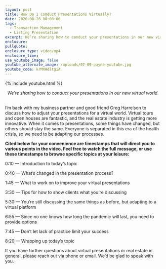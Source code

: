 ```yaml
---
layout: post
title: How Do I Conduct Presentations Virtually?
date: 2020-08-26 00:00:00
tags:
  - Transaction Management
  - Listing Presentation
excerpt: We’re sharing how to conduct your presentations in our new virtual world.
enclosure:
pullquote:
enclosure_type: video/mp4
enclosure_time:
use_youtube_image: false
youtube_alternate_image: /uploads/07-09-payne-youtube.jpg
youtube_code: krMXHdltgiA
---
```


{% include youtube.html %}

<center><em>We&rsquo;re sharing how to conduct your presentations in our new virtual world.</em></center>

<br>I’m back with my business partner and good friend Greg Harrelson to discuss how to adjust your presentations for a virtual world. Virtual tours and open houses are fantastic, and the real estate industry is getting more innovative. When it comes to presentations, some things have changed, but others should stay the same. Everyone is separated in this era of the health crisis, so we need to be adapting our processes.

**Cited below for your convenience are timestamps that will direct you to various points in the video. Feel free to watch the full message, or use these timestamps to browse specific topics at your leisure:**

0:10 — Introduction to today’s topic

0:40 — What’s changed in the presentation process?

1:45 — What to work on to improve your virtual presentations

3:30 — Tips for how to show clients what you’re discussing

5:30 — You’re still discussing the same things as before, but adapting to a virtual platform

6:55 — Since no one knows how long the pandemic will last, you need to provide options

7:45 — Don’t let lack of practice limit your success

8:20 — Wrapping up today’s topic

If you have further questions about virtual presentations or real estate in general, please reach out via phone or email. We’d be glad to speak with you.